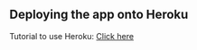 ## Deploying the app onto Heroku

Tutorial to use Heroku: [Click here](https://www.kdnuggets.com/2021/04/deploy-machine-learning-models-to-web.html)	

